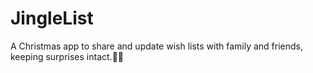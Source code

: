 # JingleList
A Christmas app to share and update wish lists with family and friends, keeping surprises intact.🎄✨
